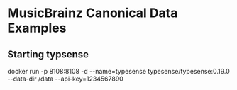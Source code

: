 MusicBrainz Canonical Data Examples
===================================




Starting typsense
-----------------

docker run -p 8108:8108 -d --name=typesense typesense/typesense:0.19.0 --data-dir /data --api-key=1234567890
